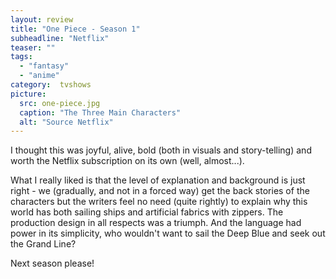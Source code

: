 ```yaml
---
layout: review
title: "One Piece - Season 1"
subheadline: "Netflix"
teaser: ""
tags:
  - "fantasy"
  - "anime"
category:  tvshows
picture:
  src: one-piece.jpg
  caption: "The Three Main Characters"
  alt: "Source Netflix"
---
```


I thought this was joyful, alive, bold (both in visuals and story-telling) and worth
the Netflix subscription on its own (well, almost...).

What I really liked is that the level of explanation and background is just right -
we (gradually, and not in a forced way) get the back stories of the characters but
the writers feel no need (quite rightly) to explain why this world has both sailing
ships and artificial fabrics with zippers. The production design in all respects was
a triumph. And the language had power in its simplicity, who wouldn't want to
sail the Deep Blue and seek out the Grand Line?

Next season please!

